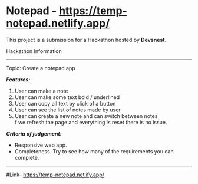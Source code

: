 # Notepad - https://temp-notepad.netlify.app/

This project is a submission for a Hackathon hosted by __Devsnest__.

Hackathon Information
_________________________________________________________________________________________________________________________________________________________________________

Topic: Create a notepad app                                                
                                                                           
___Features:___                                                                    

1. User can make a note                                                    
2. User can make some text bold / underlined                               
3. User can copy all text by click of a button                             
4. User can see the list of notes made by user                             
5. User can create a new note and can switch between notes                                                                                            
f we refresh the page and everything is reset there is no issue.         
                                                                          
___Criteria of judgement:___                                                     

- Responsive web app.                                                      
- Completeness. Try to see how many of the requirements you can complete.  
_________________________________________________________________________________________________________________________________________________________________________
#Link- https://temp-notepad.netlify.app/
